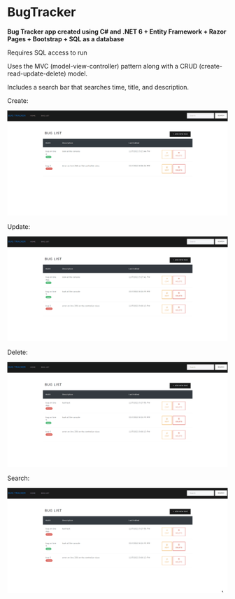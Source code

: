 # BugTracker
 **Bug Tracker app created using C# and .NET 6 + Entity Framework + Razor Pages + Bootstrap + SQL as a database**

Requires SQL access to run

Uses the MVC (model-view-controller) pattern along with a CRUD (create-read-update-delete) model.

Includes a search bar that searches time, title, and description.

Create:
<p align="center">
<img src="gifs/Add1.gif">

Update:
<p align="center">
<img src="gifs/Edit1.gif">

Delete:
<p align="center">
<img src="gifs/Delete1.gif">

Search:
<p align="center">
<img src="gifs/Search1.gif">
